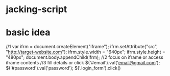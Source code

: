 # jacking-script

# basic idea

//1
var ifrm = document.createElement("iframe");
        ifrm.setAttribute("src", "http://target-website.com");
        ifrm.style.width = "640px";
        ifrm.style.height = "480px";
        document.body.appendChild(ifrm);
//2
focus on iframe or access iframe contents
//3 fill details or click
$('#email').val('email@gmail.com');
$('#password').val('password');
$('.login_form').click()
